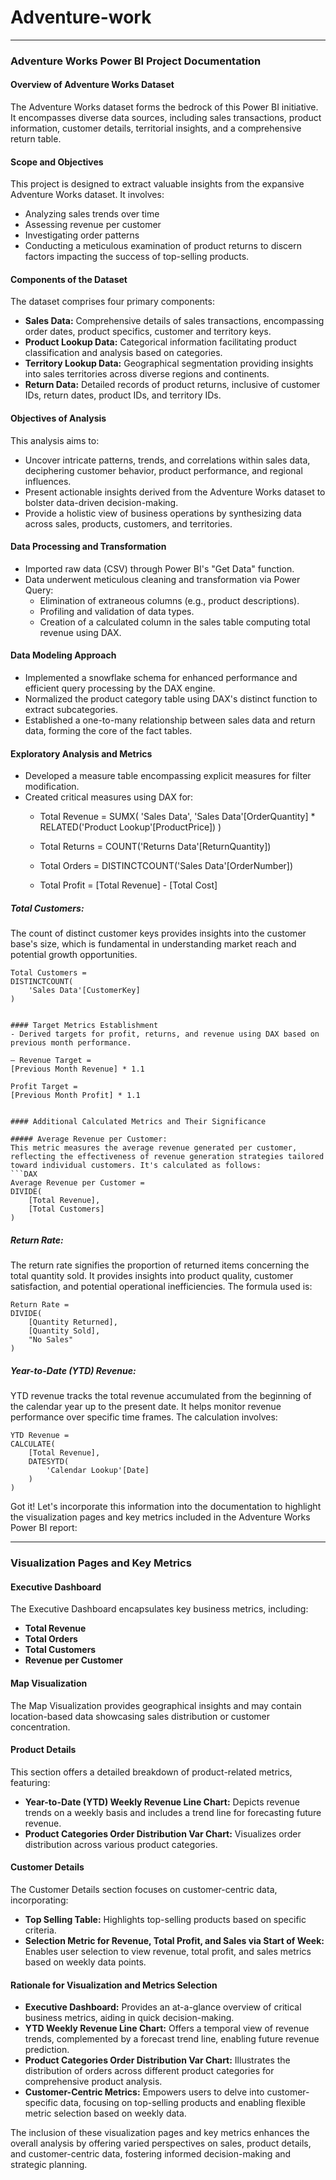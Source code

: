 # Adventure-work


---

### Adventure Works Power BI Project Documentation

#### Overview of Adventure Works Dataset
The Adventure Works dataset forms the bedrock of this Power BI initiative. It encompasses diverse data sources, including sales transactions, product information, customer details, territorial insights, and a comprehensive return table.

#### Scope and Objectives
This project is designed to extract valuable insights from the expansive Adventure Works dataset. It involves:
- Analyzing sales trends over time
- Assessing revenue per customer
- Investigating order patterns
- Conducting a meticulous examination of product returns to discern factors impacting the success of top-selling products.

#### Components of the Dataset
The dataset comprises four primary components:
- **Sales Data:** Comprehensive details of sales transactions, encompassing order dates, product specifics, customer and territory keys.
- **Product Lookup Data:** Categorical information facilitating product classification and analysis based on categories.
- **Territory Lookup Data:** Geographical segmentation providing insights into sales territories across diverse regions and continents.
- **Return Data:** Detailed records of product returns, inclusive of customer IDs, return dates, product IDs, and territory IDs.

#### Objectives of Analysis
This analysis aims to:
- Uncover intricate patterns, trends, and correlations within sales data, deciphering customer behavior, product performance, and regional influences.
- Present actionable insights derived from the Adventure Works dataset to bolster data-driven decision-making.
- Provide a holistic view of business operations by synthesizing data across sales, products, customers, and territories.

#### Data Processing and Transformation
- Imported raw data (CSV) through Power BI's "Get Data" function.
- Data underwent meticulous cleaning and transformation via Power Query:
  - Elimination of extraneous columns (e.g., product descriptions).
  - Profiling and validation of data types.
  - Creation of a calculated column in the sales table computing total revenue using DAX.

#### Data Modeling Approach
- Implemented a snowflake schema for enhanced performance and efficient query processing by the DAX engine.
- Normalized the product category table using DAX's distinct function to extract subcategories.
- Established a one-to-many relationship between sales data and return data, forming the core of the fact tables.

#### Exploratory Analysis and Metrics
- Developed a measure table encompassing explicit measures for filter modification.
- Created critical measures using DAX for:
  - Total Revenue =
SUMX(
    'Sales Data',
    'Sales Data'[OrderQuantity] * RELATED('Product Lookup'[ProductPrice])
)

  - Total Returns =
COUNT('Returns Data'[ReturnQuantity])

  - Total Orders =
DISTINCTCOUNT('Sales Data'[OrderNumber])


  -  Total Profit =
[Total Revenue] - [Total Cost]

##### Total Customers:
The count of distinct customer keys provides insights into the customer base's size, which is fundamental in understanding market reach and potential growth opportunities.
```DAX
Total Customers = 
DISTINCTCOUNT(
    'Sales Data'[CustomerKey]
)


#### Target Metrics Establishment
- Derived targets for profit, returns, and revenue using DAX based on previous month performance.

— Revenue Target =
[Previous Month Revenue] * 1.1

Profit Target =
[Previous Month Profit] * 1.1


#### Additional Calculated Metrics and Their Significance

##### Average Revenue per Customer:
This metric measures the average revenue generated per customer, reflecting the effectiveness of revenue generation strategies tailored toward individual customers. It's calculated as follows:
```DAX
Average Revenue per Customer = 
DIVIDE(
    [Total Revenue], 
    [Total Customers]
)
```

##### Return Rate:
The return rate signifies the proportion of returned items concerning the total quantity sold. It provides insights into product quality, customer satisfaction, and potential operational inefficiencies. The formula used is:
```DAX
Return Rate = 
DIVIDE(
    [Quantity Returned],
    [Quantity Sold],
    "No Sales"
)
```

##### Year-to-Date (YTD) Revenue:
YTD revenue tracks the total revenue accumulated from the beginning of the calendar year up to the present date. It helps monitor revenue performance over specific time frames. The calculation involves:
```DAX
YTD Revenue = 
CALCULATE(
    [Total Revenue],
    DATESYTD(
        'Calendar Lookup'[Date]
    )
)
```

Got it! Let's incorporate this information into the documentation to highlight the visualization pages and key metrics included in the Adventure Works Power BI report:

---

### Visualization Pages and Key Metrics

#### Executive Dashboard
The Executive Dashboard encapsulates key business metrics, including:
- **Total Revenue**
- **Total Orders**
- **Total Customers**
- **Revenue per Customer**

#### Map Visualization
The Map Visualization provides geographical insights and may contain location-based data showcasing sales distribution or customer concentration.

#### Product Details
This section offers a detailed breakdown of product-related metrics, featuring:
- **Year-to-Date (YTD) Weekly Revenue Line Chart:** Depicts revenue trends on a weekly basis and includes a trend line for forecasting future revenue.
- **Product Categories Order Distribution Var Chart:** Visualizes order distribution across various product categories.

#### Customer Details
The Customer Details section focuses on customer-centric data, incorporating:
- **Top Selling Table:** Highlights top-selling products based on specific criteria.
- **Selection Metric for Revenue, Total Profit, and Sales via Start of Week:** Enables user selection to view revenue, total profit, and sales metrics based on weekly data points.

#### Rationale for Visualization and Metrics Selection
- **Executive Dashboard:** Provides an at-a-glance overview of critical business metrics, aiding in quick decision-making.
- **YTD Weekly Revenue Line Chart:** Offers a temporal view of revenue trends, complemented by a forecast trend line, enabling future revenue prediction.
- **Product Categories Order Distribution Var Chart:** Illustrates the distribution of orders across different product categories for comprehensive product analysis.
- **Customer-Centric Metrics:** Empowers users to delve into customer-specific data, focusing on top-selling products and enabling flexible metric selection based on weekly data.

The inclusion of these visualization pages and key metrics enhances the overall analysis by offering varied perspectives on sales, product details, and customer-centric data, fostering informed decision-making and strategic planning.

